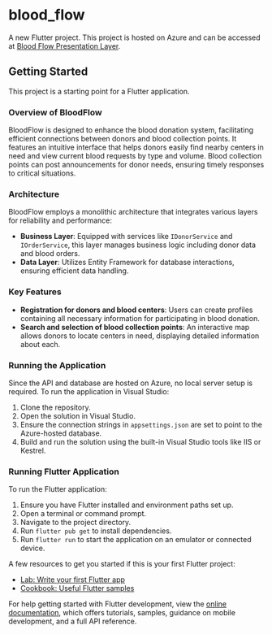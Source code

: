 # blood_flow

A new Flutter project. This project is hosted on Azure and can be accessed at [Blood Flow Presentation Layer](https://bloodflowpresentaionlayer20240428063721.azurewebsites.net/).

## Getting Started

This project is a starting point for a Flutter application.

### Overview of BloodFlow
BloodFlow is designed to enhance the blood donation system, facilitating efficient connections between donors and blood collection points. It features an intuitive interface that helps donors easily find nearby centers in need and view current blood requests by type and volume. Blood collection points can post announcements for donor needs, ensuring timely responses to critical situations.

### Architecture
BloodFlow employs a monolithic architecture that integrates various layers for reliability and performance:
- **Business Layer**: Equipped with services like `IDonorService` and `IOrderService`, this layer manages business logic including donor data and blood orders.
- **Data Layer**: Utilizes Entity Framework for database interactions, ensuring efficient data handling.

### Key Features
- **Registration for donors and blood centers**: Users can create profiles containing all necessary information for participating in blood donation.
- **Search and selection of blood collection points**: An interactive map allows donors to locate centers in need, displaying detailed information about each.

### Running the Application
Since the API and database are hosted on Azure, no local server setup is required. To run the application in Visual Studio:
1. Clone the repository.
2. Open the solution in Visual Studio.
3. Ensure the connection strings in `appsettings.json` are set to point to the Azure-hosted database.
4. Build and run the solution using the built-in Visual Studio tools like IIS or Kestrel.

### Running Flutter Application
To run the Flutter application:
1. Ensure you have Flutter installed and environment paths set up.
2. Open a terminal or command prompt.
3. Navigate to the project directory.
4. Run `flutter pub get` to install dependencies.
5. Run `flutter run` to start the application on an emulator or connected device.

A few resources to get you started if this is your first Flutter project:
- [Lab: Write your first Flutter app](https://docs.flutter.dev/get-started/codelab)
- [Cookbook: Useful Flutter samples](https://docs.flutter.dev/cookbook)

For help getting started with Flutter development, view the
[online documentation](https://docs.flutter.dev/), which offers tutorials,
samples, guidance on mobile development, and a full API reference.
